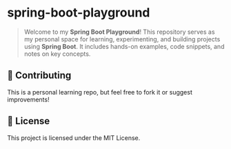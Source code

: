 # spring-boot-playground

>Welcome to my **Spring Boot Playground**! This repository serves as my personal space for learning, experimenting, and building projects using **Spring Boot**. It includes hands-on examples, code snippets, and notes on key concepts.  

## 📢 Contributing
This is a personal learning repo, but feel free to fork it or suggest improvements!

## 📜 License
This project is licensed under the MIT License.
